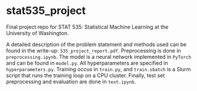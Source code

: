 # stat535_project
Final project repo for STAT 535: Statistical Machine Learning at the University of Washington.

A detailed description of the problem statement and methods used can be found in the write-up: `535_project_report.pdf`. Preprocessing is done in `preprocessing.ipynb`. The model is a neural network implemented in `PyTorch` and can be found in `model.py`. All hyperparameters are specified in `hyperparameters.py`. Training occus in `train.py`, and `train.sbatch` is a Slurm script that runs the training loop on a CPU cluster. Finally, test set preprocessing and evaluation are done in `text.ipynb`.
